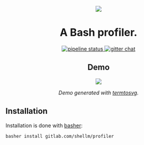 <p align="center">
  <img src="https://gl.githack.com/shellm/profiler/raw/master/logo.png">
</p>

<h1 align="center">A Bash profiler.</h1>

<p align="center">
  <a href="https://gitlab.com/shellm/profiler/commits/master">
    <img alt="pipeline status" src="https://gitlab.com/shellm/profiler/badges/master/pipeline.svg" />
  </a>
  <!--<a href="https://gitlab.com/shellm/profiler/commits/master">
    <img alt="coverage report" src="https://gitlab.com/shellm/profiler/badges/master/coverage.svg" />
  </a>-->
  <a href="https://gitter.im/shellm/profiler">
    <img alt="gitter chat" src="https://badges.gitter.im/shellm/profiler.svg" />
  </a>
</p>


  


  <h2 align="center">Demo</h2>
<p align="center"><img src="https://gl.githack.com/shellm/profiler/raw/master/demo/demo.svg"></p>
<p align="center"><em>Demo generated with <a href="https://github.com/nbedos/termtosvg">termtosvg</a>.</em></p>



  ## Installation
Installation is done with [basher](https://github.com/basherpm/basher):

```bash
basher install gitlab.com/shellm/profiler
```



  


